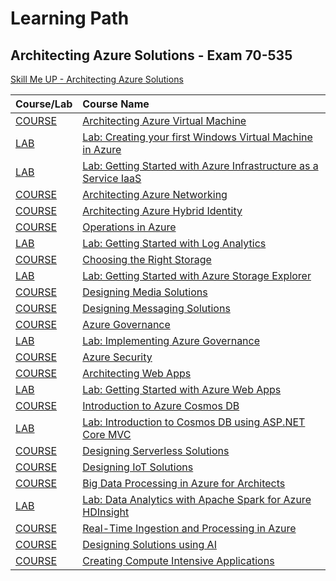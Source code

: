 # Learning Path #

## Architecting Azure Solutions - Exam 70-535 ##

[Skill Me UP - Architecting Azure Solutions](https://skillmeup.com/course/bypath/architecting-azure-solutions-70-535)

| Course/Lab    | Course Name                                                        |
| --------------|:-------------------------------------------------------------------|
| [COURSE](https://skillmeup.com/courses/player/architecting-azure-virtual-machines) | [Architecting Azure Virtual Machine](https://skillmeup.com/courses/player/architecting-azure-virtual-machines) |
| [LAB](https://skillmeup.com/labs/player/getting-started-with-virtual-machines-windows) | [Lab: Creating your first Windows Virtual Machine in Azure](https://skillmeup.com/courses/player/getting-started-with-virtual-machines-windows) |
| [LAB](https://skillmeup.com/labs/player/lab-getting-started-iaas) | [Lab: Getting Started with Azure Infrastructure as a Service IaaS](https://skillmeup.com/courses/player/lab-getting-started-iaas) |
| [COURSE](https://skillmeup.com/courses/player/architecting-azure-networking) | [Architecting Azure Networking](https://skillmeup.com/courses/player/architecting-azure-networking) |
| [COURSE](https://skillmeup.com/courses/player/architecting-azure-hybrid-identity) | [Architecting Azure Hybrid Identity](https://skillmeup.com/courses/player/architecting-azure-hybrid-identity) |
| [COURSE](https://skillmeup.com/courses/player/operations-in-azure) | [Operations in Azure](https://skillmeup.com/courses/player/operations-in-azure) |
| [LAB](https://skillmeup.com/labs/player/getting-started-oms-hol) | [Lab: Getting Started with Log Analytics](https://skillmeup.com/courses/player/getting-started-oms-hol) |
| [COURSE](https://skillmeup.com/courses/player/choosing-the-right-storage) | [Choosing the Right Storage](https://skillmeup.com/courses/player/choosing-the-right-storage) |
| [LAB](https://skillmeup.com/labs/player/getting-started-azure-storage-explorer-hol) | [Lab: Getting Started with Azure Storage Explorer](https://skillmeup.com/courses/player/getting-started-azure-storage-explorer-hol) |
| [COURSE](https://skillmeup.com/courses/player/designing-media-solutions) | [Designing Media Solutions](https://skillmeup.com/courses/player/designing-media-solutions) |
| [COURSE](https://skillmeup.com/courses/player/designing-messaging-solutions) | [Designing Messaging Solutions](https://skillmeup.com/courses/player/designing-messaging-solutions) |
| [COURSE](https://skillmeup.com/courses/player/implementing-azure-governance) | [Azure Governance](https://skillmeup.com/courses/player/implementing-azure-governance) |
| [LAB](https://skillmeup.com/labs/player/implementing-azure-governance-hol)    | [Lab: Implementing Azure Governance](https://skillmeup.com/courses/player/implementing-azure-governance-hol) |
| [COURSE](https://skillmeup.com/courses/player/azure-security) | [Azure Security](https://skillmeup.com/courses/player/azure-security) |
| [COURSE](https://skillmeup.com/courses/player/architecting-web-apps) | [Architecting Web Apps](https://skillmeup.com/courses/player/architecting-web-apps) |
| [LAB](https://skillmeup.com/labs/player/lab-getting-started-azure-web-apps)    | [Lab: Getting Started with Azure Web Apps](https://skillmeup.com/courses/player/lab-getting-started-azure-web-apps) |
| [COURSE](https://skillmeup.com/courses/player/introduction-to-azure-cosmos-db) | [Introduction to Azure Cosmos DB](https://skillmeup.com/courses/player/introduction-to-azure-cosmos-db) |
| [LAB](https://skillmeup.com/labs/player/introduction-cosmo-db-with-aspnet-hol)    | [Lab: Introduction to Cosmos DB using ASP.NET Core MVC](https://skillmeup.com/courses/player/introduction-cosmo-db-with-aspnet-hol) |
| [COURSE](https://skillmeup.com/courses/player/designing-serverless-solutions) | [Designing Serverless Solutions](https://skillmeup.com/courses/player/designing-serverless-solutions) |
| [COURSE](https://skillmeup.com/courses/player/designing-iot-solutions) | [Designing IoT Solutions](https://skillmeup.com/courses/player/designing-iot-solutions) |
| [COURSE](https://skillmeup.com/courses/player/big-data-processing-in-azure-for-architects) | [Big Data Processing in Azure for Architects](https://skillmeup.com/courses/player/big-data-processing-in-azure-for-architects) |
| [LAB](https://skillmeup.com/labs/player/data-analytics-apache-spark-azure-hd-insight-hol)    | [Lab: Data Analytics with Apache Spark for Azure HDInsight](https://skillmeup.com/courses/player/data-analytics-apache-spark-azure-hd-insight-hol) |
| [COURSE](https://skillmeup.com/courses/player/real-time-ingestion-processing-in-azure) | [Real-Time Ingestion and Processing in Azure](https://skillmeup.com/courses/player/real-time-ingestion-processing-in-azure) |
| [COURSE](https://skillmeup.com/courses/player/design-solutions-ai) | [Designing Solutions using AI](https://skillmeup.com/courses/player/design-solutions-ai) |
| [COURSE](https://skillmeup.com/courses/player/creating-compute-intensive-applications) | [Creating Compute Intensive Applications](https://skillmeup.com/courses/player/creating-compute-intensive-applications) |
